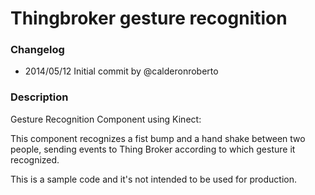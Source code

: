 Thingbroker gesture recognition
====================

### Changelog

+ 2014/05/12 Initial commit by @calderonroberto

### Description

Gesture Recognition Component using Kinect:

This component recognizes a fist bump and a hand shake between two people,
sending events to  Thing Broker according to which gesture it recognized.

This is a sample code and it's not intended to be used for production.
